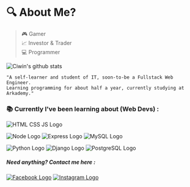 # 🔍 About Me?
> 🎮 Gamer    
> 📈 Investor & Trader  
> 💻 Programmer  

![Ciwin's github stats](https://github-readme-stats.vercel.app/api/top-langs/?username=ErwinSaputraSulistio)

    "A self-learner and student of IT, soon-to-be a Fullstack Web Engineer.
    Learning programming for about half a year, currently studying at Arkademy."

### 📚 Currently I've been learning about (Web Devs) :  
![HTML CSS JS Logo](https://user-images.githubusercontent.com/77045083/110452347-ad6fe100-80f7-11eb-94ab-c86a935c6e1f.png)  

![Node Logo](https://user-images.githubusercontent.com/77045083/110448204-8dd6b980-80f3-11eb-89b6-13397ed8a31e.png)
![Express Logo](https://user-images.githubusercontent.com/77045083/111209202-52118780-85fe-11eb-8dc5-9394b3f0a9e3.png)
![MySQL Logo](https://user-images.githubusercontent.com/77045083/111209482-a6b50280-85fe-11eb-8e9d-902966e8e678.png)  

![Python Logo](https://user-images.githubusercontent.com/77045083/110446696-09376b80-80f2-11eb-8c9c-35b5da1d765a.png)
![Django Logo](https://user-images.githubusercontent.com/77045083/110446878-38e67380-80f2-11eb-8608-8fe04508cc8f.png)
![PostgreSQL Logo](https://user-images.githubusercontent.com/77045083/110446881-397f0a00-80f2-11eb-8c98-ebfb3d5753c0.png)  

##### Need anything? Contact me here :
[![Facebook Logo](https://user-images.githubusercontent.com/77045083/110449808-27eb3180-80f5-11eb-81bc-8cc63a84ed90.png)](https://www.facebook.com/ciwin.saputra.7)
[![Instagram Logo](https://user-images.githubusercontent.com/77045083/110449308-a7c4cc00-80f4-11eb-8f1e-45a8832af18c.png)](https://www.instagram.com/alegoplex.es/)
